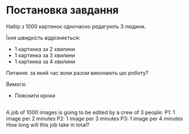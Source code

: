 # Постановка завдання

Набір з 1000 картинок одночасно редагують 3 людини.

Їхня швидкість відрізняється:
- 1 картинка за 2 хвилини
- 1 картинка за 3 хвилини
- 1 картинка за 4 хвилини

Питання: за який час вони разом виконають цю роботу?

Вимоги:

- Пояснити кроки
## 

A job of 1000 images is going to be edited by a crew of 3 people:
P1: 1 image per 2 minutes
P2: 1 image per 3 minutes
P3: 1 image per 4 minutes
How long will this job take in total?
